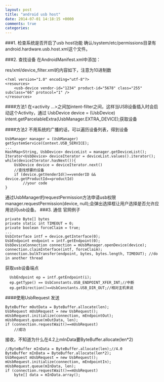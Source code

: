 ```yaml
---
layout: post
title: "android usb host"
date: 2014-07-01 14:18:15 +0000
comments: true
categories: 
---
```


###1. 检查系统是否开启了usb host功能
      确认/system/etc/permissions目录有android.hardware.usb.host.xml这个文件。

###2. 查找设备
    在AndroidManifest.xml中添加：
    <intent-filter>
        <action android:name="android.hardware.usb.action.USB_DEVICE_ATTACHED" />
    </intent-filter>
    <meta-data android:name="android.hardware.usb.action.USB_DEVICE_ATTACHED"
    android:resource="@xml/device_filter" />

res/xml/device_filter.xml的内容如下，注意为10进制数

    <?xml version="1.0" encoding="utf-8"?>
    <resources>
        <usb-device vendor-id="1234" product-id="5678" class="255" subclass="66" protocol="1" />
    </resources>

####方法1
    在<activity ...></activity>之间加intent-filter之间，这样当USB设备插入时会启动这个Activity，通过
    UsbDevice device = (UsbDevice) intent.getParcelableExtra(UsbManager.EXTRA_DEVICE);获取设备

####方法2
不用系统的广播的话，可以遍历设备列表，得到设备

    UsbManager manager = (UsbManager) getSystemService(Context.USB_SERVICE);
    ...
    HashMap<String, UsbDevice> deviceList = manager.getDeviceList();
    Iterator<UsbDevice> deviceIterator = deviceList.values().iterator();
    while(deviceIterator.hasNext()){
        UsbDevice device = deviceIterator.next()
        //查找想要的设备
        if (device.getVenderId()==venderID && device.getProductId==productId)
            //your code
    }

通过UsbManager的requestPermission方法申请usb权限
manager.requestPermission(device, null);会弹出选择框让用户选择是否允许应用访问usb设备。
###3. 通信
官网例子

    private Byte[] bytes
    private static int TIMEOUT = 0;
    private boolean forceClaim = true;
    ...
    UsbInterface intf = device.getInterface(0);
    UsbEndpoint endpoint = intf.getEndpoint(0);
    UsbDeviceConnection connection = mUsbManager.openDevice(device); 
    connection.claimInterface(intf, forceClaim);
    connection.bulkTransfer(endpoint, bytes, bytes.length, TIMEOUT); //do in another thread
    
获取usb设备端点

      UsbEndpoint ep = intf.getEndpoint(i);
      ep.getType() == UsbConstants.USB_ENDPOINT_XFER_INT;//中断
      ep.getDirection()==UsbConstants.USB_DIR_OUT;//相对主机来说
      
####使用UsbRequest
发送

    ByteBuffer mOutData = ByteBuffer.allocate(len);
    UsbRequest mUsbRequest = new UsbRequest();
    mUsbRequest.initialize(connection, mEndpointOut);
    mUsbRequest.queue(mOutData, len);
    if (connection.requestWait()==mUsbRequest)
        //成功
        
接收，不知道为什么在4.2上mInData要ByteBuffer.allocate(len*2)
    
    //ByteBuffer mInData = ByteBuffer.allocate(len);//4.0
    ByteBuffer mInData = ByteBuffer.allocate(len*2);
    UsbRequest mUsbRequest = new UsbRequest();
    mUsbRequest.initialize(connection, mEndpointIn);
    mUsbRequest.queue(mInData, len);
    if (connection.requestWait()==mUsbRequest)
        byte[] data = mInData.array();
